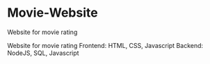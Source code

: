 # Movie-Website
Website for movie rating

Website for movie rating
Frontend: HTML, CSS, Javascript
Backend: NodeJS, SQL, Javascript

